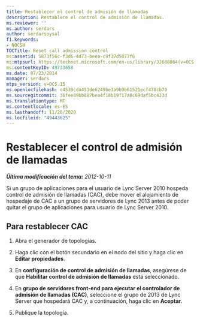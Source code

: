 ```yaml
---
title: Restablecer el control de admisión de llamadas
description: Restablece el control de admisión de llamadas.
ms.reviewer: ''
ms.author: serdars
author: serdarsoysal
f1.keywords:
- NOCSH
TOCTitle: Reset call admission control
ms:assetid: 5873f56c-f3d6-4d73-beea-c9f37d5077f6
ms:mtpsurl: https://technet.microsoft.com/en-us/library/JJ688064(v=OCS.15)
ms:contentKeyID: 49733658
ms.date: 07/23/2014
manager: serdars
mtps_version: v=OCS.15
ms.openlocfilehash: c4539cda453de6249be3a9b9b61521ecf478cb70
ms.sourcegitcommit: 36fee89bb887bea4f18b19f17a8c69daf5bc423d
ms.translationtype: MT
ms.contentlocale: es-ES
ms.lasthandoff: 11/26/2020
ms.locfileid: "49443625"
---
```

# <a name="reset-call-admission-control"></a>Restablecer el control de admisión de llamadas

<div data-xmlns="http://www.w3.org/1999/xhtml">

<div class="topic" data-xmlns="http://www.w3.org/1999/xhtml" data-msxsl="urn:schemas-microsoft-com:xslt" data-cs="https://msdn.microsoft.com/">

<div data-asp="https://msdn2.microsoft.com/asp">



</div>

<div id="mainSection">

<div id="mainBody">

<span> </span>

_**Última modificación del tema:** 2012-10-11_

Si un grupo de aplicaciones para el usuario de Lync Server 2010 hospeda control de admisión de llamadas (CAC), debe mover el alojamiento de hospedaje de CAC a un grupo de servidores de Lync 2013 antes de poder quitar el grupo de aplicaciones para usuario de Lync Server 2010.

<div>

## <a name="to-reset-cac"></a>Para restablecer CAC

1.  Abra el generador de topologías.

2.  Haga clic con el botón secundario en el nodo del sitio y haga clic en **Editar propiedades**.

3.  En **configuración de control de admisión de llamadas**, asegúrese de que **Habilitar control de admisión de llamadas** está seleccionado.

4.  En **grupo de servidores front-end para ejecutar el controlador de admisión de llamadas (CAC)**, seleccione el grupo de 2013 de Lync Server que hospedará CAC y, a continuación, haga clic en **Aceptar**.

5.  Publique la topología.

</div>

</div>

<span> </span>

</div>

</div>

</div>

